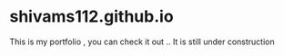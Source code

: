 # shivams112.github.io
This is my portfolio , you can check it out .. It is still under construction
